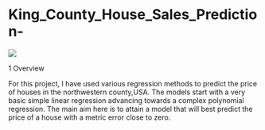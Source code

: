 # King_County_House_Sales_Prediction-

![](WhatsApp%20Image%202022-09-30%20at%2015.57.01.jpeg)

1 Overview

For this project, I have used various regression methods to predict the price of houses in the northwestern county,USA. The models start with a very basic simple linear regression advancing towards a complex polynomial regression. The main aim here is to attain a model that will best predict the price of a house with a metric error close to zero.